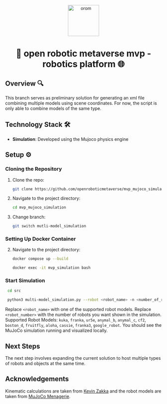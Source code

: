 <p align="center">
  <a href="https://www.openroboticmetaverse.org">
    <img alt="orom" src="https://raw.githubusercontent.com/openroboverse/knowledge-base/main/docs/assets/icon.png" width="100" />
  </a>
</p>
<h1 align="center">
  🤖 open robotic metaverse mvp - robotics platform 🌐
</h1>

## Overview 🔍

This branch serves as preliminary solution for generating an xml file combining multiple models using scene coordinates. For now, the script is only able to combine models of the same type.

## Technology Stack 🛠️

- **Simulation**: Developed using the Mujoco physics engine

## Setup ⚙️

### Cloning the Repository

1. Clone the repo:
   ```bash
   git clone https://github.com/openroboticmetaverse/mvp_mujoco_simulation.git
   ```

2. Navigate to the project directory:

   ```bash
   cd mvp_mujoco_simulation
   ```

3. Change branch:

   ```bash
   git switch mutli-model_simulation
   ```

### Setting Up Docker Container

2. Navigate to the project directory:

   ```bash
   docker compose up --build   
   ```
   ```bash
   docker exec -it mvp_simulation bash   
   ```
   
### Start Simulation
   ```bash
    cd src
   ```
   ```bash
    python3 multi-model_simulation.py --robot <robot_name> -n <number_of_robots>
   ```
   Replace `<robot_name>` with one of the supported robot models.
   Replace `<robot_number>` with the number of robots you want shown in the simulation.
   Supported Robot Models: `kuka`, `franka`, `ur5e`, `anymal_b`, `anymal_c`, `cf2`, `boston_d`, `fruitfly`, `aloha`, `cassie`, `franka3`, `google_robot`.
You should see the MuJoCo simulation running and visualized locally.

## Next Steps

The next step involves expanding the current solution to host multiple types of robots and objects at the same time.

## Acknowledgements

Kinematic calculations are taken from [Kevin Zakka](https://github.com/kevinzakka/mjctrl/) and the robot models are taken from [MuJoCo Menagerie](https://github.com/google-deepmind/mujoco_menagerie).
